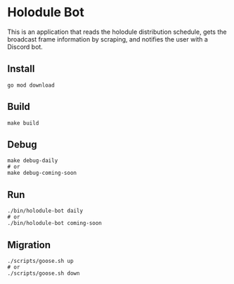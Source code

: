 # Holodule Bot

This is an application that reads the holodule distribution schedule, gets the broadcast frame information by scraping, and notifies the user with a Discord bot.

## Install

```shell
go mod download
```

## Build

```shell
make build
```

## Debug

```shell
make debug-daily
# or
make debug-coming-soon
```

## Run

```shell
./bin/holodule-bot daily
# or
./bin/holodule-bot coming-soon
```

## Migration

```shell
./scripts/goose.sh up
# or
./scripts/goose.sh down
```
